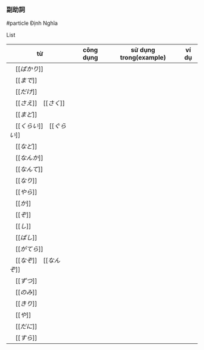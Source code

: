 ### 副助詞
#particle
Định Nghĩa

List

| từ | công dụng |sử dụng trong(example)|ví dụ|
|---|---|---|---|
|　[[_ばかり_]]　|	|	|	|
|　[[_まで_]]　|	|	|	|
|　[[_だけ_]]　|	|	|	|
|　[[_さえ_]]　[[_さく_]]　|	|	|	|
|　[[_まど_]]　|	|	|	|
|　[[_くらい_]]　[[_ぐらい_]]　|	|	|	|
|　[[_など_]]　|	|	|	|
|　[[_なんか_]]　|	|	|	|
|　[[_なんて_]]　|	|	|	|
|　[[_なり_]]　|	|	|	|
|　[[_やら_]]　|	|	|	|
|　[[_か_]]　|	|	|	|
|　[[_ぞ_]]　|	|	|	|
|　[[_し_]]　|	|	|	|
|　[[_ばし_]]　|	|	|	|
|　[[_がてら_]]　|	|	|	|
|　[[_なぞ_]]　[[_なんぞ_]]　|	|	|	|
|　[[_ずつ_]]　|	|	|	|
|　[[_のみ_]]　|	|	|	|
|　[[_きり_]]　|	|	|	|
|　[[_や_]]　|	|	|	|	
|　[[_だに_]]　|	|	|	|
|　[[_すら_]]　|	|	|	|






